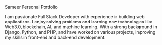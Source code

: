 Sameer Personal Portfolio

I am passionate Full Stack Developer with experience in building web applications. I enjoy solving problems and learning new technologies like Web3.0, blockchain, AI, and machine learning. With a strong background in Django, Python, and PHP, and have worked on various projects, improving my skills in front-end and back-end development.
